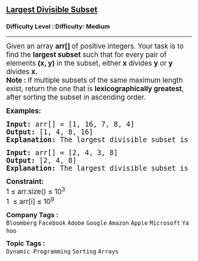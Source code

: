 <h2><a href="https://www.geeksforgeeks.org/problems/largest-divisible-subset--170643/1?page=7&company=Google&sortBy=submissions">Largest Divisible Subset</a></h2><h3>Difficulty Level : Difficulty: Medium</h3><hr><div class="problems_problem_content__Xm_eO"><p><span style="font-size: 14pt;">Given an array&nbsp;<strong>arr[]&nbsp;</strong>of positive integers. Your task is to find the <strong data-start="210" data-end="228">largest subset</strong> such that for every pair of elements <strong>(x, y)</strong> in the subset, either <strong>x</strong> divides <strong>y</strong> or <strong>y</strong> divides <strong>x.</strong><br><strong>Note : </strong>If multiple subsets of the same maximum length exist, return the one that is <strong data-start="470" data-end="500">lexicographically greatest</strong>, after sorting the subset in ascending order.</span></p>
<p><span style="font-size: 14pt;"><strong>Examples:</strong></span></p>
<pre><span style="font-size: 14pt;"><strong>Input:</strong> arr[] = [1, 16, 7, 8, 4]
<strong>Output: </strong>[1, 4, 8, 16]<br><strong>Explanation:</strong> The largest divisible subset is [1, 4, 8, 16], where each element divides the next one. This subset is already the lexicographically greatest one.</span></pre>
<pre><strong><span style="font-size: 14pt;">Input: </span></strong><span style="font-size: 14pt;">arr[] = [2, 4, 3, 8]</span><strong><span style="font-size: 14pt;"><br>Output: </span></strong><span style="font-size: 14pt;">[2, 4, 8]</span><strong><span style="font-size: 14pt;"><br>Explanation: </span></strong><span style="font-size: 14pt;">The largest divisible subset is [2, 4, 8], where each element divides the next one. This subset is already the lexicographically greatest one.</span></pre>
<p><span style="font-size: 14pt;"><strong>Constraint:</strong><br>1 ≤ arr.size() ≤ 10<sup>3</sup><br>1&nbsp; ≤ arr[i] ≤ 10<sup>9</sup></span></p></div><p><span style=font-size:18px><strong>Company Tags : </strong><br><code>Bloomberg</code>&nbsp;<code>Facebook</code>&nbsp;<code>Adobe</code>&nbsp;<code>Google</code>&nbsp;<code>Amazon</code>&nbsp;<code>Apple</code>&nbsp;<code>Microsoft</code>&nbsp;<code>Yahoo</code>&nbsp;<br><p><span style=font-size:18px><strong>Topic Tags : </strong><br><code>Dynamic Programming</code>&nbsp;<code>Sorting</code>&nbsp;<code>Arrays</code>&nbsp;